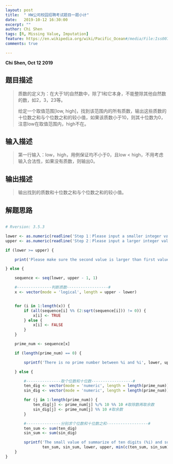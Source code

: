 ```yaml
---
layout: post
title:  " HW公司校园招聘考试题目一题小计"
date:   2019-10-12 16:30:00
excerpt: ""
author: Chi Shen
tags: [R, Missing Value, Imputation]
feature: https://en.wikipedia.org/wiki/Pacific_Ocean#/media/File:Iss007e10807.jpg
comments: true

---
```


**Chi Shen, Oct 12 2019**

## 题目描述

> 质数的定义为：在大于1的自然数中，除了1和它本身，不能整除其他自然数的数，如2，3，23等。
>
> 给定一个取值范围[low, high]，找到该范围内的所有质数，输出这些质数的十位数之和与个位数之和的较小值，如果该质数小于10，则其十位数为0，注意low在取值范围内，high不在。

## 输入描述

> 第一行输入：low，high，用例保证均不小于0，且low < high，不用考虑输入合法性，如果没有质数，则输出0。

## 输出描述

> 输出找到的质数和十位数之和与个位数之和的较小值。

## 解题思路

```R

# Rversion: 3.5.3

lower <- as.numeric(readline('Step 1：Please input a smaller integer value larger than 1:'))
upper <- as.numeric(readline('Step 2：Please input a larger integer value larger than 1:'))

if (lower >= upper) {

	print('Please make sure the second value is larger than first value！')

} else {

	sequence <- seq(lower, upper - 1, 1)

	#---------------判断质数------------------#
	x <- vector(mode = 'logical', length = upper - lower)


	for (i in 1:length(x)) {
		if (all(sequence[i] %% (2:sqrt(sequence[i])) != 0)) {
			x[i] <- TRUE
		} else {
			x[i] <- FALSE
		}
	}

	prime_num <- sequence[x]

	if (length(prime_num) == 0) {

		sprintf('There is no prime number between %i and %i', lower, upper)

	} else {

		#---------------取个位数和十位数------------------#
		ten_dig <- vector(mode = 'numeric', length = length(prime_num))
		sin_dig <- vector(mode = 'numeric', length = length(prime_num))

		for (j in 1:length(prime_num)) {
			ten_dig[j] <- prime_num[j] %/% 10 %% 10 #取除数再取余数
			sin_dig[j] <- prime_num[j] %% 10 #取余数
		}

		#---------------分别求个位数和十位数之和------------------#
		ten_sum <- sum(ten_dig)
		sin_sum <- sum(sin_dig)

		sprintf('The small value of summarize of ten digits (%i) and summarize of single digits (%i) in prime number in [%i，%i）is: %i',
				ten_sum, sin_sum, lower, upper, min(c(ten_sum, sin_sum)))
	}	
}

```

